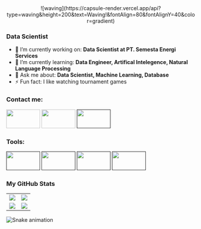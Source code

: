 <center>![waving](https://capsule-render.vercel.app/api?type=waving&height=200&text=Waving!&fontAlign=80&fontAlignY=40&color=gradient)</center>


### Data Scientist

- 🔭 I’m currently working on: __Data Scientist at PT. Semesta Energi Services__ 
- 🌱 I’m currently learning: __Data Engineer, Artifical Intelegence, Natural Language Processing__
- 💬 Ask me about: __Data Scientist, Machine Learning, Database__
- ⚡ Fun fact: I like watching tournament games

### Contact me:

<a href="https://www.linkedin.com/in/muhammad-rafiq-fajar-967a3b127/"><img src="https://www.vectorlogo.zone/logos/linkedin/linkedin-ar21.svg" width="90" height="50"/></a>
<a href="https://www.instagram.com/rafiqfjr/"><img src="https://www.vectorlogo.zone/logos/instagram/instagram-ar21.svg" width="90" height="50"/></a>
<a href=""><img src="https://www.vectorlogo.zone/logos/medium/medium-ar21.svg" width="90" height="50"/></a>

### Tools:

<a href=""><img src="https://www.vectorlogo.zone/logos/python/python-ar21.svg" width="90" height="50"/></a>
<a href=""><img src="https://www.vectorlogo.zone/logos/jupyter/jupyter-ar21.svg" width="90" height="50"/></a>
<a href=""><img src="https://www.vectorlogo.zone/logos/microsoft/microsoft-ar21.svg" width="90" height="50"/></a>
<a href=""><img src="https://www.vectorlogo.zone/logos/google_analytics/google_analytics-ar21.svg" width="90" height="50"/></a>


### My GitHub Stats

<table>
    <tr>
        <td>
            <img src="https://github-profile-trophy.vercel.app/?username=Rafiqfjr&row=3&column=4&no-bg=true"/>
        </td>
        <td>
            <img src="https://github-readme-streak-stats.herokuapp.com/?user=Rafiqfjr"/>
        </td> 
    </tr>
    <tr>
        <td>
            <img src="https://github-readme-stats.vercel.app/api?username=Rafiqfjr&count_private=true&show_icons=true"/>
        </td>
        <td>
            <img src="https://github-readme-stats.vercel.app/api/top-langs/?username=Rafiqfjr&langs_count=10&layout=compact&hide=php,scss,css,html,batchfile,gherkin,freemarker,xslt,tsql,ruby"/>
        </td>
    </tr>
</table>

![Snake animation](https://github.com/Rafiqfjr/Rafiqfjr/blob/output/github-contribution-grid-snake.svg)
<!--
**Rafiqfjr/Rafiqfjr** is a ✨ _special_ ✨ repository because its `README.md` (this file) appears on your GitHub profile.

Here are some ideas to get you started:

- 🔭 I’m currently working on ...
- 🌱 I’m currently learning ...
- 👯 I’m looking to collaborate on ...
- 🤔 I’m looking for help with ...
- 💬 Ask me about ...
- 📫 How to reach me: ...
- 😄 Pronouns: ...
- ⚡ Fun fact: ...
-->
